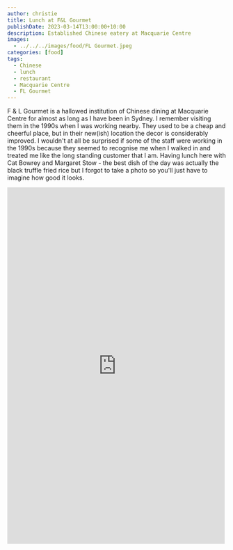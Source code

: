 ```yaml
---
author: christie
title: Lunch at F&L Gourmet
publishDate: 2023-03-14T13:00:00+10:00
description: Established Chinese eatery at Macquarie Centre
images:
  - ../../../images/food/FL Gourmet.jpeg
categories: [food]
tags:
  - Chinese
  - lunch
  - restaurant
  - Macquarie Centre
  - FL Gourmet
---
```


F & L Gourmet is a hallowed institution of Chinese dining at Macquarie Centre for almost as long as I have been in Sydney. I remember visiting them in the 1990s when I was working nearby. They used to be a cheap and cheerful place, but in their new(ish) location the decor is considerably improved. I wouldn't at all be surprised if some of the staff were working in the 1990s because they seemed to recognise me when I walked in and treated me like the long standing customer that I am. Having lunch here with Cat Bowrey and Margaret Stow - the best dish of the day was actually the black truffle fried rice but I forgot to take a photo so you'll just have to imagine how good it looks.

<iframe src="https://www.facebook.com/plugins/post.php?href=https%3A%2F%2Fwww.facebook.com%2Fchris1.tham%2Fposts%2Fpfbid02xPyBUFRnNBZb8VRXsKzEkZGZYt38by6F9iN1nQfEwW1Nz5Se6BuKA8BSHEUdnQXGl&show_text=true&width=500" width="500" height="819" style="border:none;overflow:hidden" scrolling="no" frameborder="0" allowfullscreen="true" allow="autoplay; clipboard-write; encrypted-media; picture-in-picture; web-share"></iframe>
